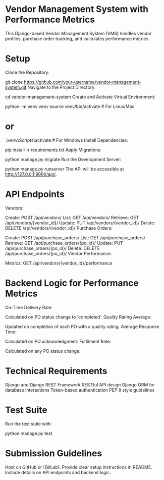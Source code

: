 # Vendor Management System with Performance Metrics
This Django-based Vendor Management System (VMS) handles vendor profiles, purchase order tracking, and calculates performance metrics.

# Setup
Clone the Repository:


git clone https://github.com/your-username/vendor-management-system.git
Navigate to the Project Directory:


cd vendor-management-system
Create and Activate Virtual Environment:

python -m venv venv
source venv/bin/activate   # For Linux/Mac
# or
.\venv\Scripts\activate    # For Windows
Install Dependencies:

pip install -r requirements.txt
Apply Migrations:

python manage.py migrate
Run the Development Server:


python manage.py runserver
The API will be accessible at http://127.0.0.1:8000/api/.

# API Endpoints
Vendors:

Create: POST /api/vendors/
List: GET /api/vendors/
Retrieve: GET /api/vendors/{vendor_id}/
Update: PUT /api/vendors/{vendor_id}/
Delete: DELETE /api/vendors/{vendor_id}/
Purchase Orders:

Create: POST /api/purchase_orders/
List: GET /api/purchase_orders/
Retrieve: GET /api/purchase_orders/{po_id}/
Update: PUT /api/purchase_orders/{po_id}/
Delete: DELETE /api/purchase_orders/{po_id}/
Vendor Performance:

Metrics: GET /api/vendors/{vendor_id}/performance

# Backend Logic for Performance Metrics
On-Time Delivery Rate:

Calculated on PO status change to 'completed'.
Quality Rating Average:

Updated on completion of each PO with a quality rating.
Average Response Time:

Calculated on PO acknowledgment.
Fulfilment Rate:

Calculated on any PO status change.

# Technical Requirements

Django and Django REST Framework
RESTful API design
Django ORM for database interactions
Token-based authentication
PEP 8 style guidelines

# Test Suite
Run the test suite with:


python manage.py test

# Submission Guidelines

Host on GitHub or [GitLab].
Provide clear setup instructions in README.
Include details on API endpoints and backend logic.
